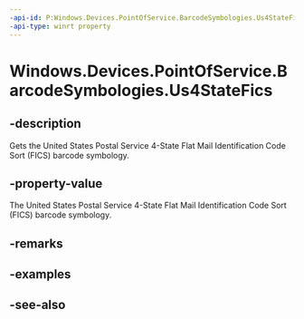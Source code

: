 ----api-id: P:Windows.Devices.PointOfService.BarcodeSymbologies.Us4StateFics
-api-type: winrt property
---<!-- Property syntaxpublic uint Us4StateFics { get; }--># Windows.Devices.PointOfService.BarcodeSymbologies.Us4StateFics## -descriptionGets the United States Postal Service 4-State Flat Mail Identification Code Sort (FICS) barcode symbology.## -property-valueThe United States Postal Service 4-State Flat Mail Identification Code Sort (FICS) barcode symbology.## -remarks## -examples## -see-also